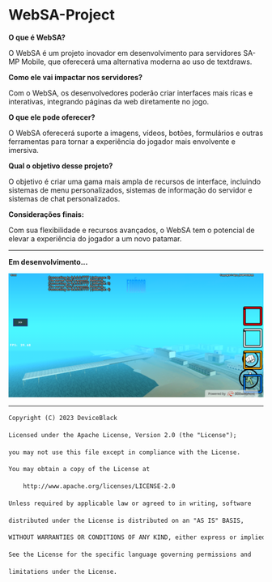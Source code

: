# WebSA-Project
<b>O que é WebSA?</b>

O WebSA é um projeto inovador em desenvolvimento para servidores SA-MP Mobile, que oferecerá uma alternativa moderna ao uso de textdraws.

<b>Como ele vai impactar nos servidores?</b>

Com o WebSA, os desenvolvedores poderão criar interfaces mais ricas e interativas, integrando páginas da web diretamente no jogo.

<b>O que ele pode oferecer?</b>

O WebSA oferecerá suporte a imagens, vídeos, botões, formulários e outras ferramentas para tornar a experiência do jogador mais envolvente e imersiva.

<b>Qual o objetivo desse projeto?</b>

O objetivo é criar uma gama mais ampla de recursos de interface, incluindo sistemas de menu personalizados, sistemas de informação do servidor e sistemas de chat personalizados.

<b>Considerações finais:</b>

Com sua flexibilidade e recursos avançados, o WebSA tem o potencial de elevar a experiência do jogador a um novo patamar.
<hr>

<b>Em desenvolvimento...</b>

![hud_test](https://github.com/Device-Black/WebSA-Project/blob/DeviceBlack/hud_test.png)

<hr>

```txt
Copyright (C) 2023 DeviceBlack

Licensed under the Apache License, Version 2.0 (the "License");

you may not use this file except in compliance with the License.

You may obtain a copy of the License at

    http://www.apache.org/licenses/LICENSE-2.0

Unless required by applicable law or agreed to in writing, software

distributed under the License is distributed on an "AS IS" BASIS,

WITHOUT WARRANTIES OR CONDITIONS OF ANY KIND, either express or implied.

See the License for the specific language governing permissions and

limitations under the License.
```
